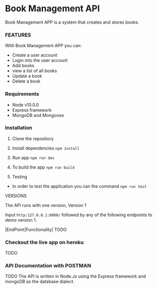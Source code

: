 # Book Management API

 Book Management APP is a system that creates and stores books.

### FEATURES

With Book Management APP you can:
* Create a user account
* Login into the user account
* Add books
* view a list of all books
* Update a book
* Delete a book

### Requirements
* Node v10.0.0
* Express framework
* MongoDB and Mongoose

### Installation

1. Clone the repository

2. Install dependencies
  ```npm install```

3. Run app
 ```npm run dev```

4. To build the app
 ```npm run build```

5. Testing

* In order to test the application you can the command
```npm run test``` 

VERSIONS

The API runs with one version, Version 1 

Input `http:127.0.0.1:8000/` followed by any of the following endpoints to demo version 1.

|EndPoint|Functionality|
TODO


### Checkout the live app on heroku
TODO

### API Documentation with POSTMAN
TODO
The API is written in Node.Js using the Express framework and mongoDB as the database dialect.
